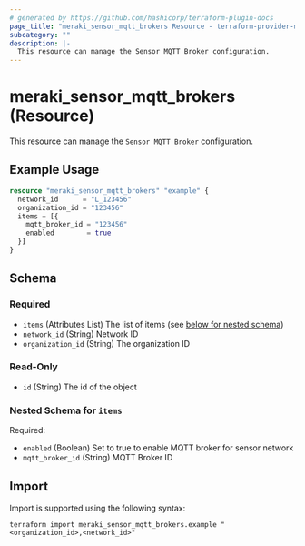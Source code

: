 ```yaml
---
# generated by https://github.com/hashicorp/terraform-plugin-docs
page_title: "meraki_sensor_mqtt_brokers Resource - terraform-provider-meraki"
subcategory: ""
description: |-
  This resource can manage the Sensor MQTT Broker configuration.
---
```


# meraki_sensor_mqtt_brokers (Resource)

This resource can manage the `Sensor MQTT Broker` configuration.

## Example Usage

```terraform
resource "meraki_sensor_mqtt_brokers" "example" {
  network_id      = "L_123456"
  organization_id = "123456"
  items = [{
    mqtt_broker_id = "123456"
    enabled        = true
  }]
}
```

<!-- schema generated by tfplugindocs -->
## Schema

### Required

- `items` (Attributes List) The list of items (see [below for nested schema](#nestedatt--items))
- `network_id` (String) Network ID
- `organization_id` (String) The organization ID

### Read-Only

- `id` (String) The id of the object

<a id="nestedatt--items"></a>
### Nested Schema for `items`

Required:

- `enabled` (Boolean) Set to true to enable MQTT broker for sensor network
- `mqtt_broker_id` (String) MQTT Broker ID

## Import

Import is supported using the following syntax:

```shell
terraform import meraki_sensor_mqtt_brokers.example "<organization_id>,<network_id>"
```

